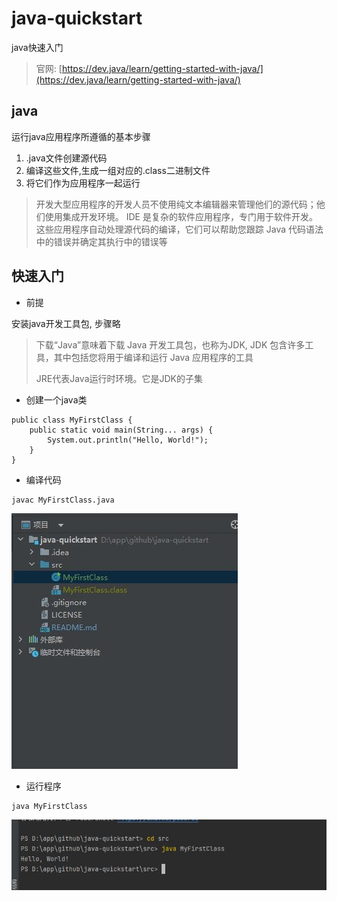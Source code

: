# java-quickstart

java快速入门

> 官网: [https://dev.java/learn/getting-started-with-java/](https://dev.java/learn/getting-started-with-java/)

## java

运行java应用程序所遵循的基本步骤

1. .java文件创建源代码
2. 编译这些文件,生成一组对应的.class二进制文件
3. 将它们作为应用程序一起运行

> 开发大型应用程序的开发人员不使用纯文本编辑器来管理他们的源代码；他们使用集成开发环境。
> IDE 是复杂的软件应用程序，专门用于软件开发。
> 这些应用程序自动处理源代码的编译，它们可以帮助您跟踪 Java 代码语法中的错误并确定其执行中的错误等

## 快速入门

- 前提

安装java开发工具包, 步骤略

> 下载“Java”意味着下载 Java 开发工具包，也称为JDK, JDK 包含许多工具，其中包括您将用于编译和运行 Java 应用程序的工具
> 
> JRE代表Java运行时环境。它是JDK的子集

- 创建一个java类

```
public class MyFirstClass {
    public static void main(String... args) {
        System.out.println("Hello, World!");
    }
}
```

- 编译代码

```
javac MyFirstClass.java
```

![1](/docs/1.jpg)

- 运行程序

```
java MyFirstClass
```

![2](/docs/2.jpg)